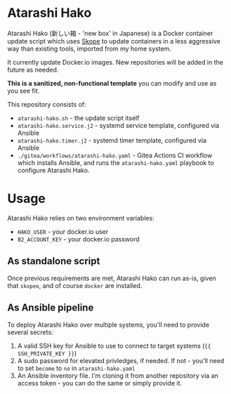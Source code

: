 # Atarashi Hako
Atarashi Hako (新しい箱 - 'new box' in Japanese) is a Docker container update script which uses [Skope](https://github.com/containers/skopeo) to update containers in a less aggressive way than existing tools, imported from my home system.

It currently update Docker.io images. New repositories will be added in the future as needed.

**This is a sanitized, non-functional template** you can modify and use as you see fit.

This repository consists of:
- `atarashi-hako.sh` - the update script itself
- `atarashi-hako.service.j2` - systemd service template, configured via Ansible
- `atarashi-hako.timer.j2` - systemd timer template, configured via Ansible
- `./gitea/workflows/atarashi-hako.yaml` - Gitea Actions CI workflow which installs Ansible, and runs the `atarashi-hako.yaml` playbook to configure Atarashi Hako.

# Usage
Atarashi Hako relies on two environment variables:
- `HAKO_USER` - your docker.io user
- `B2_ACCOUNT_KEY` - your docker.io password

## As standalone script
Once previous requirements are met, Atarashi Hako can run as-is, given that `skopeo`, and of course `docker` are installed.

## As Ansible pipeline
To deploy Atarashi Hako over multiple systems, you'll need to provide several secrets:
1. A valid SSH key for Ansible to use to connect to target systems (`{{ SSH_PRIVATE_KEY }}`)
2. A sudo password for elevated privledges, if needed. If not - you'll need to set `become` to `no` in `atarashi-hako.yaml`
3. An Ansible inventory file. I'm cloning it from another repository via an access token - you can do the same or simply provide it.
